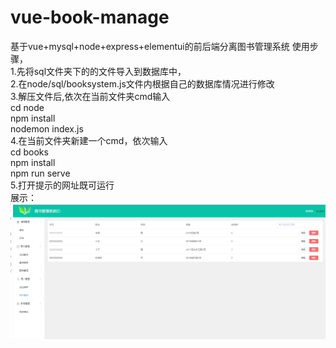 # vue-book-manage
基于vue+mysql+node+express+elementui的前后端分离图书管理系统
使用步骤，  
1.先将sql文件夹下的的文件导入到数据库中，  
2.在node/sql/booksystem.js文件内根据自己的数据库情况进行修改  
3.解压文件后,依次在当前文件夹cmd输入  
cd node  
npm install  
nodemon index.js  
4.在当前文件夹新建一个cmd，依次输入  
cd books  
npm install  
npm run serve  
5.打开提示的网址既可运行  
展示：  
![image](https://github.com/84960390/vue-book-manage/blob/main/exhibit/1.png)
